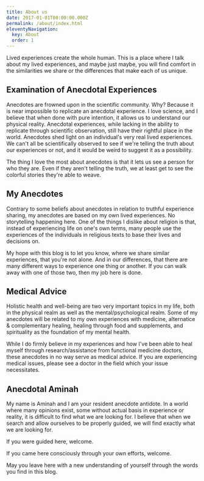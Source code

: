 ```yaml
---
title: About us
date: 2017-01-01T00:00:00.000Z
permalink: /about/index.html
eleventyNavigation:
  key: About
  order: 1
---
```

Lived experiences create the whole human. This is a place where I talk about my lived experiences, and maybe just maybe, you will find comfort in the similarities we share or the differences that make each of us unique. 

## Examination of Anecdotal Experiences

Anecdotes are frowned upon in the scientific community. Why? Because it is near impossible to replicate an anecdotal experience. I love science, and I believe that when done with pure intention, it allows us to understand our physical reality. Anecdotal experiences, while lacking in the ability to replicate through scientific observation, still have their rightful place in the world. Anecdotes shed light on an individual's very real lived experiences. We can't all be scientifically observed to see if we're telling the truth about our experiences or not, and it would be weird to suggest it as a possibility. 

The thing I love the most about anecdotes is that it lets us see a person for who they are. Even if they aren't telling the truth, we at least get to see the colorful stories they're able to weave.

## My Anecdotes

Contrary to some beliefs about anecdotes in relation to truthful experience sharing, my anecdotes are based on my own lived experiences. No storytelling happening here. One of the things I dislike about religion is that, instead of experiencing life on one's own terms, many people use the experiences of the individuals in religious texts to base their lives and decisions on. 

My hope with this blog is to let you know, where we share similar experiences, that you're not alone. And in our differences, that there are many different ways to experience one thing or another. If you can walk away with one of those two, then my job here is done.

## Medical Advice

Holistic health and well-being are two very important topics in my life, both in the physical realm as well as the mental/psychological realm. Some of my anecdotes will be related to my own experiences with medicine, alternatice & complementary healing, healing through food and supplements, and spirituality as the foundation of my mental health.

While I do firmly believe in my experiences and how I've been able to heal myself through research/assistance from functional medicine doctors, these anecdotes in no way serve as medical advice. If you are experiencing medical issues, please see a doctor in the field which your issue necessitates. 

## Anecdotal Aminah

My name is Aminah and I am your resident anecdote antidote. In a world where many opinions exist, some without actual basis in experience or reality, it is difficult to find what we are looking for. I believe that when we search and allow ourselves to be properly guided, we will find exactly what we are looking for. 

If you were guided here, welcome. 

If you came here consciously through your own efforts, welcome.

May you leave here with a new understanding of yourself through the words you find in this blog.